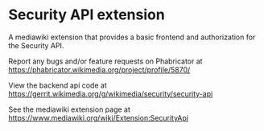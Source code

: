 # Security API extension

A mediawiki extension that provides a basic frontend and authorization for the Security API.

Report any bugs and/or feature requests on Phabricator at https://phabricator.wikimedia.org/project/profile/5870/

View the backend api code at https://gerrit.wikimedia.org/g/wikimedia/security/security-api

See the mediawiki extension page at https://www.mediawiki.org/wiki/Extension:SecurityApi
